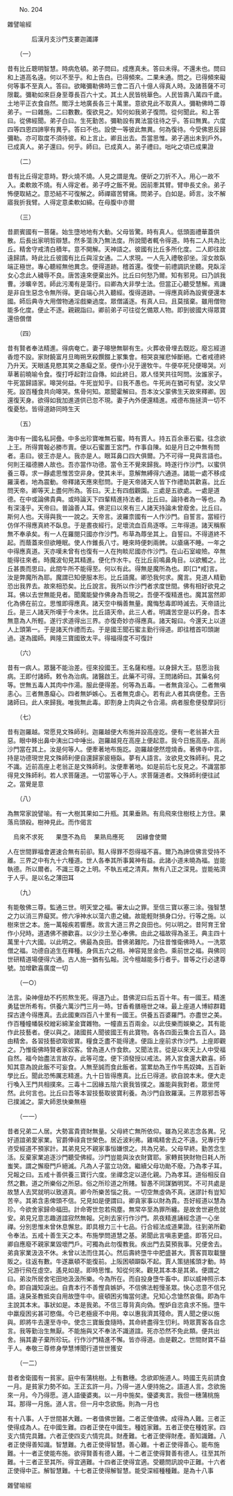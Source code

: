 ﻿　　No. 204

雜譬喻經

　　　　后漢月支沙門支婁迦讖譯


　　（一）

昔有比丘聰明智慧。時病危頓。弟子問曰。成應真未。答曰未得。不還未也。問曰和上道高名遠。何以不至乎。和上告白。已得頻來。二果未通。問之。已得頻來礙何等事不至真人。答曰。欲睹彌勒佛時三會二百八十億人得真人時。及諸菩薩不可限載。彌勒如來巨身至尊長百六十丈。其土人民皆桃華色。人民皆壽八萬四千歲。土地平正衣食自然。閻浮土地廣長各三十萬里。意欲見此不取真人。彌勒佛時二尊弟子。一曰雜施。二曰數數。復欲見之。知何如我弟子復問。從何聞此。和上答曰。從佛經聞。弟子白曰。生死勤苦。彌勒設有異法當往待之乎。答曰無異。六度四等四恩四諦寧有異乎。答曰不也。設使一等彼此無異。何為復待。今受佛恩反歸彌勒。亦可取度不須待彼。和上言止。卿且出去。吾當思惟。弟子適出未到戶外。已成真人。弟子還曰。何乎。師曰。已成真人。弟子禮曰。咄叱之頃已成果證

　　（二）

昔有比丘得定意時。野火燒不燒。人見之謂是鬼。便斫之刀折不入。用心一故不入。柔軟故不燒。有人得定者。弟子呼之飯不覺。因前牽其臂。臂申長丈余。弟子怖便取結之。意恐結不可復解之。師禪寤苦臂痛。問弟子。白如是。師言。汝不解寤我折我臂。人得定意柔軟如綿。在母腹中亦爾

　　（三）

昔罽賓國有一菩薩。始生墮地地有大動。父母皆驚。時有真人。低頭面禮華蓋供散。后長出家明哲辯慧。然多蕩泆乃無法度。所說聞者輒令得道。時有二人共為比丘。精舍守戒清白積年。意不開解。天神語之。彼國有比丘多所化度。二人即往故遠歸請。時此比丘彼國有比丘與淫女通。二人求現。一人先入禮敬卻坐。淫女故臥端正極世。專心聽經無他異念。便得道跡。稽首還。復使一前禮調訊坐聽。見臥淫女心念此人穢辱不良。唐苦遠來便棄出外。比丘曰何愁乃爾。知有邪見。曰乃誤我曹。涉曠辛苦。師此污濁有是蕩行。曰卿為大非學士法。但當正心聽受慧解。焉譏是非自生惡念令無所得。更自端心共入聽經。復得道跡。一得應真師為設賓便還本國。師后典寺大用僧物通淫戲樂過度。眾僧議逐。有真人曰。且莫擯棄。雖用僧物能多化度。便止不逐。親親詣曰。卿前弟子可往從乞備眾人物。即到彼國大得眾寶還倍償僧

　　（四）

昔有賢者奉法精進。得病奄亡。妻子嗥戀無聊有生。火葬收骨埋去既訖。廢忘經道香燈不設。家財饒富月旦晦朔烹殺饌餟上冢集會。相哭哀摧悲悼斷絕。亡者戒德終乃升天。天眼遙見愍其笑之愚癡之至。便作小兒于邊牧牛。牛便卒死兒便嗥哭。刈草著前曉喻令食。復打呼起對泣自傳。如此終日。眾人怪笑共往呵問。汝誰家子。牛死當歸語家。嗥哭何益。牛死豈知乎。曰我不愚也。牛死尚在猶可有望。汝父早死。設百種食共向嗥哭。焦骨何知。眾聞霍解曰。吾本汝父蒙佛生天故來釋卿。因還復天身。欲得如我加進道供已忽不現。妻子內外便還精進。戒德布施拯濟一切不復憂愁。皆得道跡同時生天

　　（五）

海中有一國名私訶疊。中多出珍寶唯無石蜜。時有賈人。持五百余車石蜜。往念欲上王。所得賞報必勝市賣。便以石蜜置王宮門。作事自陳。如是月日之中無有問者。恚曰。彼王亦是人。我亦是人。眼耳鼻口四大俱爾。乃不可得一見與言語也。何則王福德勝人故也。吾亦當作功德。當令王不覺來歸我。時遂行作沙門。以蜜供養三尊。求一靜處思惟苦空非身。使其未半。意解無縛得六通道。諸能一處不移成羅漢者。地為震動。帝釋諸天應來慰問。于是天帝諸天人皆下作禮助其歡喜。比丘問天帝。卿等天上盡何所為。答曰。天上有四戲觀園。三處是五欲處。一處是道德。在中或論佛貴典。或時論天下四輩精進持法者。比丘曰。論持者為一等也。為有深淺乎。天帝曰。普論善人耳。佛泥曰以來有三人諸天持論未曾廢舍。比丘曰。斯何人也。天得與我一一說之。天帝言。波羅柰國有一人作沙門。自誓言。當經行仿佯不得應真終不臥息。于是晝夜經行。足壞流血百鳥逐啄。三年得道。諸天稱察無不奉承矣。有一人在羅閱只國亦作沙門。布草為蓐坐其上。自誓曰。不得道終不起。而蔭蓋來但欲睡眠。使人作錐長八寸。睡來時便刺兩髀。以瘡痛不睡。一年之中得應真道。天亦嘆未曾有也復有一人在拘睒尼國亦作沙門。在山石室峻險。卒無能得往來者。時魔波旬見其精進。便化作水牛。在比丘前鳴鼻角目。以欲觸之。比丘甚畏而思曰。此間牛所不能得至。何以有此。得無是魔所為也。即[口*戒]言。汝是弊魔所為耶。魔謂已知便服本形。比丘語魔。卿恐我何求。魔言。見道人精勤恐出我界去。故來相恐矣。比丘說言。我所以作沙門者求度世間。佛有相好欲見之耳。佛以去世無能見者。聞魔能變作佛身為吾現之。吾便不復精進也。魔其當然即化為佛在前立。思惟即得應真。諸天空中稱善無量。魔悔愁毒即時滅去。天帝語比丘。是三人諸天所嘆于今未休。比丘語天帝。此三人者。明識苦空是以朽身。吾本無意為人所輕。遂行求道得出三界。亦復奇妙亦得應真。諸天報曰。今還天上以道人上頭第一。于是諸天作禮而去。于是國王聞石蜜主勤行得道。即往稽首叩頭謝過。遂為國師。興隆三寶國致太平。得福得度不可復計

　　（六）

昔有一病人。眾醫不能治差。徑來投國王。王名薩和檀。以身歸大王。慈愿治我病。王即付諸師。敕令為治病。諸醫啟王。此藥不可得。王問諸師曰。其藥名何等。世無五毒人其肉中作湯。服此便得差。何等為五毒。一者無貪淫心。二者無嗔恚心。三者無愚癡心。四者無妒嫉心。五者無克虐心。若有此人者其病便愈。王告諸師曰。此人來歸我。唯我無此毒。即割身上肉與之令合湯。病者服愈便發摩訶衍

　　（七）

昔有迦羅越。常愿見文殊師利。迦羅越便大布施并設高座訖。便有一老翁甚大丑惡。眼中眵出鼻中洟出口中唾出。迦羅越見在高座上便起意。我今日施高座。高尚沙門當在其上。汝是何等人。便牽著地布施訖。迦羅越便然燈燒香。著佛寺中言。持是功德現世見文殊師利便自還歸家疲極臥。夢有人語言。汝欲見文殊師利。見之不識。近前高座上老翁正是文殊師利。汝便牽著地。如是前后七反見之。不識當那得見文殊師利。若人求菩薩道。一切當等心于人。求菩薩道者。文殊師利便往試之。當覺是意

　　（八）

為無常家說譬喻。有一大樹其果如二升瓶。其果垂熟。有烏飛來住樹枝上方住。果落烏頭殺。樹神見此。而作偈言

　烏來不求死　　果墮不為烏
　果熟烏應死　　因緣會使爾　

人在世間罪福會遲速合無有前卻。黠人得罪不怨得福不喜。爾乃為諦信佛言受持不離。三界之中有九十六種道。世人各奉其所事冀神有益。此諸小道未曉為福。豈能執德。所以爾者。不識三尊之上明。不執五戒之清真。無有八正之深見。豈能祐濟于人乎。是以名之薄田耳

　　（九）

有能敬佛三尊。監通三世。明天堂之福。審太山之罪。至信三寶以塞三涂。強智慧之力以消三界癡冥。修六凈神水以蕩六患之穢。故能輕財損身口分。行等之施。以樹來世之本。施一萬報疾若響應。故言大道三界之良田也。何以明之。昔阿育王曾作小兒時。道遇佛不勝歡喜。以少沙土至心奉佛。由此之福故得為圣王。典主四十萬里十六大國。以此明之。佛最為良田。昔佛弟難陀。乃往昔惟衛佛時人。一洗眾僧之福。功德自追生在釋種。身佩五六之相。神容晃昱金色。乘前世之福。與佛同世研精道場便得六通。古人施一猶有弘報。況今檀越能多行者乎。普等之行必逮尊號。加增歡喜廣度一切

　　（一○）

法言。染神億劫不朽煎熬生死。得道乃止。昔佛泥曰后五百十年。有一國王。精進勇猛世所希有。供養六萬沙門三月一時。甘香肴膳極世之味。最上座道人博綜群籍探古達今得應真。去此國東四百八十里有一國王。供養五百婆羅門。亦盡世之美。作百種幢幡裝校繒彩綿潔金寶雜物。一幢直五百兩金。以此伎樂而娛樂之。其有能作此技藝者。便以與之。諸國貧人聞彼國王有此寶物。各各四面云集合五百人。路由精舍。各習技藝欲取彼寶。糧食乏盡不能得達。便詣上座前求作沙門。上座即觀之。乃惟衛佛時賢者家奴客。曾為道人作食飲。又聞法言。從是以來天上人中受福自然。福今始盡法言故存。此等可度。便下須發授以戒法。將入宮食還大歡喜。師知其意為說此飯不可妄食。人無至誠而食此飯者。當累劫為王作牛馬奴婢。五百新學比丘。聞此恐怖厲志精進。九十日皆得應真。比丘已得道。欲自說本末。便大走行喚入王門共相撲來。三毒十二因緣五陰六衰我皆撲之。誰能與我對者。眾坐愕然。此何言也。比丘曰吾等本習技藝取彼寶利養。為沙門自致羅漢。三界眾邪吾等已撲滅之。蒙大師恩快樂無極

　　（一一）

昔者兄弟二人居。大勢富貴資財無量。父母終亡無所依仰。雖為兄弟志念各異。兄好道誼弟愛家業。官爵俸祿貪世榮色。居近波利弗。雞鳴精舍去之不遠。兄專行學咨受經道不預家計。其弟見兄不親家事恒嫌恨之。共為兄弟。父母早終。勤苦念生活。反棄家業追逐沙門聽受佛經。沙門豈能與汝衣財寶耶。家轉貧狹財物日耗人所蚩笑。謂之懈廢門戶絕滅。凡為人子當立功效。繼續父母功勛不廢。乃為孝子耳。兄報之曰。五戒十善供養三寶行六度。坐禪念定以道化親。乃為孝耳。道俗相反自然之數。道之所樂俗之所惡。俗之所珍道之所賤。智愚不同謀猶明冥。不可共處是故慧人去冥就明以致道真。卿今所樂苦惱之我。一切空無虛偽不真。迷謬計有豈知苦辛。其弟含恚俾頭不信。兄見如是便謂曰。卿貪家事以財為貴。吾好經道以慧為珍。今欲舍家歸命福田。計命寄世忽若飛塵。無常卒至為罪所纏。是故舍世避危就安。弟見兄意志趣道誼寂然無報。兄則去家行作沙門。夙夜精進誦經念道一心坐禪。分別思惟未曾休息懈怠。即具根力三十七品。行合經法成道果證。往到弟所勸令奉法。五戒十善生天之本。布施學問道慧之基。弟聞此言嗔恚更盛。即答兄曰。卿自應廢不親家業毀壞門戶。可獨為此勿復教我。疾出門去莫預我事。兄便舍去。弟貪家業汲汲不休。未曾以法而住其心。然后壽終墮牛中肥盛甚大。賈客買取載鹽販之。往返有數。牛遂羸頓不能復前。上阪困頓躃臥不起。賈人策撾搖頭才動。時兄游行飛在虛空。遙見如是。即時思惟。知從何來。觀見其本本是其弟。便謂之曰。弟汝所居舍宅田地汲汲所樂。今為所在。而自投身墮牛畜中。即以威神照示本命。即自識知淚出。自責本行不善慳貪嫉妒。不信佛法輕慢圣眾。快心恣意不信兄語。違戾圣教抵突自用故墮牛中。疲頓困劣悔當何逮。兄知心念愴然哀傷。即為牛主說其本末。事狀如是。本是我弟。不信三尊背真向偽。慳妒自恣貪求不施。墮牛中羸瘦困劣甚可愍傷。今已老極疲不中用。幸以惠我濟其殘命。賈人聞之便以施與。即將牛去還至寺中。使念三寶飯食隨時。其命終盡得生忉利。時眾賈客各自念言。我等勤治生無厭。不能施與又不奉法不識道誼。死亦恐然不免此類。便共出舍。捐其妻子棄所珍玩。行作沙門精進不懈。皆亦得道。由是觀之。世間財寶不益于人。奉敬三尊修身學慧博聞行道世世獲安

　　（一二）

昔者舍衛國有一貧家。庭中有蒲桃樹。上有數穗。念欲即施道人。時國王先前請食一月。是貧家力勢不如。王正玄許一月。乃得一道人便持施之。語道人言。念欲施來一月。今乃得愿。道人語優婆夷。以一月中施矣。優婆夷言。我但一穗蒲桃施耳。那得一月施。道人言。但一月中念欲施。則為一月也

有十八事。人于世間甚大難。一者值佛世難。二者正使值佛。成得為人難。三者正使得成為人。在中國生難。四者正使在中國生。種姓家難。五者正使在種姓家。四支六情完具難。六者正使四支六情完具。財產難。七者正使得財產。善知識難。八者正使得善知識。智慧難。九者正使得智慧。善心難。十者正使得善心。能布施難。十一者正使能布施。欲得賢善有德人難。十二者正使得賢善有德人。往至其所難。十三者正至其所。得宜適難。十四者正使得宜適。受聽問訊說中正難。十六者正使得中正。解智慧難。十七者正使得解智慧。能受深經種種難。是為十八事

雜譬喻經
